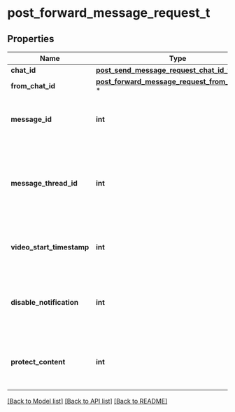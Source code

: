 # post_forward_message_request_t

## Properties
Name | Type | Description | Notes
------------ | ------------- | ------------- | -------------
**chat_id** | [**post_send_message_request_chat_id_t**](post_send_message_request_chat_id.md) \* |  | 
**from_chat_id** | [**post_forward_message_request_from_chat_id_t**](post_forward_message_request_from_chat_id.md) \* |  | 
**message_id** | **int** | Message identifier in the chat specified in *from\\_chat\\_id* | 
**message_thread_id** | **int** | Unique identifier for the target message thread (topic) of the forum; for forum supergroups only | [optional] 
**video_start_timestamp** | **int** | New start timestamp for the forwarded video in the message | [optional] 
**disable_notification** | **int** | Sends the message [silently](https://telegram.org/blog/channels-2-0#silent-messages). Users will receive a notification with no sound. | [optional] 
**protect_content** | **int** | Protects the contents of the forwarded message from forwarding and saving | [optional] 

[[Back to Model list]](../README.md#documentation-for-models) [[Back to API list]](../README.md#documentation-for-api-endpoints) [[Back to README]](../README.md)


